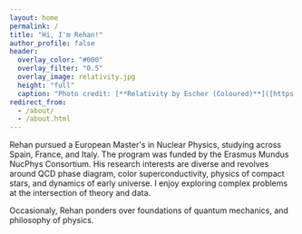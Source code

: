 ```yaml
---
layout: home
permalink: /
title: "Hi, I'm Rehan!"
author_profile: false
header:
  overlay_color: "#000"
  overlay_filter: "0.5"
  overlay_image: relativity.jpg
  height: "full"
  caption: "Photo credit: [**Relativity by Escher (Coloured)**]([https://unsplash.com/photos/a-group-of-trees-covered-in-snow-on-a-cloudy-day-ur3pxr-6CmA](https://www.google.com/url?sa=i&url=https%3A%2F%2Fwww.deviantart.com%2Fozplasmic%2Fart%2FRelativity-by-MC-Escher-in-colour-932899592&psig=AOvVaw2aqAp5Uvub4MB0GKB0tp2-&ust=1746460204656000&source=images&cd=vfe&opi=89978449&ved=0CBcQjhxqFwoTCOCbg7OVio0DFQAAAAAdAAAAABAE))"
redirect_from: 
  - /about/
  - /about.html
---
```



Rehan pursued a European Master's in Nuclear Physics, studying across Spain, France, and Italy. The program was funded by the Erasmus Mundus NucPhys Consortium. His research interests are diverse and revolves around QCD phase diagram, color superconductivity, physics of compact stars, and dynamics of early universe. I enjoy exploring complex problems at the intersection of theory and data. 


Occasionaly, Rehan ponders over foundations of quantum mechanics, and philosophy of physics.


